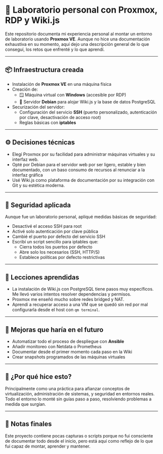 # 🧠 Laboratorio personal con Proxmox, RDP y Wiki.js

Este repositorio documenta mi experiencia personal al montar un entorno de laboratorio usando **Proxmox VE**. Aunque no hice una documentación exhaustiva en su momento, aquí dejo una descripción general de lo que conseguí, los retos que enfrenté y lo que aprendí.

---

## 📦 Infraestructura creada

- Instalación de **Proxmox VE** en una máquina física
- Creación de:
  - 🪟 Máquina virtual con **Windows** (accesible por RDP)
  - 🐧 Servidor **Debian** para alojar Wiki.js y la base de datos PostgreSQL
- Securización del servidor:
  - Configuración del servicio **SSH** (puerto personalizado, autenticación por clave, desactivación de acceso root)
  - Reglas básicas con **iptables**

---

## ⚙️ Decisiones técnicas

- Elegí Proxmox por su facilidad para administrar máquinas virtuales y su interfaz web.
- Opté por Debian para el servidor web por ser ligero, estable y bien documentado, con un baso consumo de recursos al renunciar a la interfaz gráfica
- Usé Wiki.js como plataforma de documentación por su integración con Git y su estética moderna.

---

## 🔐 Seguridad aplicada

Aunque fue un laboratorio personal, apliqué medidas básicas de seguridad:

- Desactivé el acceso SSH para root
- Activé solo autenticación por clave pública
- Cambié el puerto por defecto del servicio SSH
- Escribí un script sencillo para iptables que:
  - Cierra todos los puertos por defecto
  - Abre solo los necesarios (SSH, HTTP/S)
  - Establece políticas por defecto restrictivas

---

## 💭 Lecciones aprendidas

- La instalación de Wiki.js con PostgreSQL tiene pasos muy específicos. Me llevó varios intentos resolver dependencias y permisos.
- Proxmox me enseñó mucho sobre redes bridged y NAT.
- Aprendí a recuperar acceso a una VM que se quedó sin red por mal configurarla desde el host con `qm terminal`.

---

## 🔧 Mejoras que haría en el futuro

- Automatizar todo el proceso de despliegue con **Ansible**
- Añadir monitoreo con Netdata o Prometheus
- Documentar desde el primer momento cada paso en la Wiki
- Crear snapshots programados de las máquinas virtuales

---

## 🚀 ¿Por qué hice esto?

Principalmente como una práctica para afianzar conceptos de virtualización, administración de sistemas, y seguridad en entornos reales. Todo el entorno lo monté sin guías paso a paso, resolviendo problemas a medida que surgían.

---

## 📝 Notas finales

Este proyecto contiene pocas capturas o scripts porque no fui consciente de documentar todo desde el inicio, pero está aquí como reflejo de lo que fui capaz de montar, aprender y mantener.

